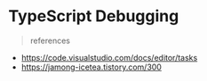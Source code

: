 # TypeScript Debugging

> references

- https://code.visualstudio.com/docs/editor/tasks
- https://jamong-icetea.tistory.com/300
